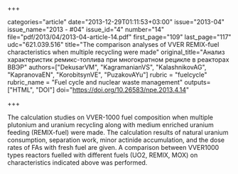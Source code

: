 +++

categories="article"
date="2013-12-29T01:11:53+03:00"
issue="2013-04"
issue_name="2013 - #04"
issue_id="4"
number="14"
file="pdf/2013/04/2013-04-article-14.pdf"
first_page="109"
last_page="117"
udc="621.039.516"
title="The comparison analyses of VVER REMIX-fuel characteristics when multiple recycling were made"
original_title="Анализ характеристик ремикс-топлива при многократном рецикле в реакторах ВВЭР"
authors=["DekusarVM", "KagramanianVS", "KalashnikovAG", "KapranovaEN", "KorobitsynVE", "PuzakovAYu"]
rubric = "fuelcycle"
rubric_name = "Fuel cycle and nuclear waste management"
outputs=["HTML", "DOI"]
doi="https://doi.org/10.26583/npe.2013.4.14"

+++

The calculation studies on VVER-1000 fuel composition when multiple plutonium and uranium recycling along with medium enriched uranium feeding (REMIX-fuel) were made. The calculation results of natural uranium consumption, separation work, minor actinide accumulation, and the dose rates of FAs with fresh fuel are given. A comparison between VVER1000 types reactors fuelled with different fuels (UO2, REMIX, MOX) on characteristics indicated above was performed.